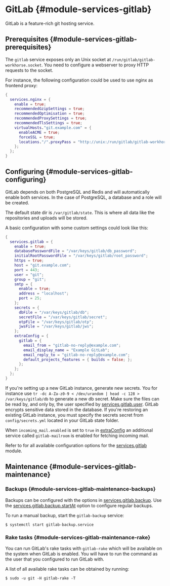 # GitLab {#module-services-gitlab}

GitLab is a feature-rich git hosting service.

## Prerequisites {#module-services-gitlab-prerequisites}

The `gitlab` service exposes only an Unix socket at
`/run/gitlab/gitlab-workhorse.socket`. You need to
configure a webserver to proxy HTTP requests to the socket.

For instance, the following configuration could be used to use nginx as
frontend proxy:
```nix
{
  services.nginx = {
    enable = true;
    recommendedGzipSettings = true;
    recommendedOptimisation = true;
    recommendedProxySettings = true;
    recommendedTlsSettings = true;
    virtualHosts."git.example.com" = {
      enableACME = true;
      forceSSL = true;
      locations."/".proxyPass = "http://unix:/run/gitlab/gitlab-workhorse.socket";
    };
  };
}
```

## Configuring {#module-services-gitlab-configuring}

GitLab depends on both PostgreSQL and Redis and will automatically enable
both services. In the case of PostgreSQL, a database and a role will be
created.

The default state dir is `/var/gitlab/state`. This is where
all data like the repositories and uploads will be stored.

A basic configuration with some custom settings could look like this:
```nix
{
  services.gitlab = {
    enable = true;
    databasePasswordFile = "/var/keys/gitlab/db_password";
    initialRootPasswordFile = "/var/keys/gitlab/root_password";
    https = true;
    host = "git.example.com";
    port = 443;
    user = "git";
    group = "git";
    smtp = {
      enable = true;
      address = "localhost";
      port = 25;
    };
    secrets = {
      dbFile = "/var/keys/gitlab/db";
      secretFile = "/var/keys/gitlab/secret";
      otpFile = "/var/keys/gitlab/otp";
      jwsFile = "/var/keys/gitlab/jws";
    };
    extraConfig = {
      gitlab = {
        email_from = "gitlab-no-reply@example.com";
        email_display_name = "Example GitLab";
        email_reply_to = "gitlab-no-reply@example.com";
        default_projects_features = { builds = false; };
      };
    };
  };
}
```

If you're setting up a new GitLab instance, generate new
secrets. You for instance use
`tr -dc A-Za-z0-9 < /dev/urandom | head -c 128 > /var/keys/gitlab/db` to
generate a new db secret. Make sure the files can be read by, and
only by, the user specified by
[services.gitlab.user](#opt-services.gitlab.user). GitLab
encrypts sensitive data stored in the database. If you're restoring
an existing GitLab instance, you must specify the secrets secret
from `config/secrets.yml` located in your GitLab
state folder.

When `incoming_mail.enabled` is set to `true`
in [extraConfig](#opt-services.gitlab.extraConfig) an additional
service called `gitlab-mailroom` is enabled for fetching incoming mail.

Refer to [](#ch-options) for all available configuration
options for the [services.gitlab](#opt-services.gitlab.enable) module.

## Maintenance {#module-services-gitlab-maintenance}

### Backups {#module-services-gitlab-maintenance-backups}

Backups can be configured with the options in
[services.gitlab.backup](#opt-services.gitlab.backup.keepTime). Use
the [services.gitlab.backup.startAt](#opt-services.gitlab.backup.startAt)
option to configure regular backups.

To run a manual backup, start the `gitlab-backup` service:
```ShellSession
$ systemctl start gitlab-backup.service
```

### Rake tasks {#module-services-gitlab-maintenance-rake}

You can run GitLab's rake tasks with `gitlab-rake`
which will be available on the system when GitLab is enabled. You
will have to run the command as the user that you configured to run
GitLab with.

A list of all available rake tasks can be obtained by running:
```ShellSession
$ sudo -u git -H gitlab-rake -T
```
